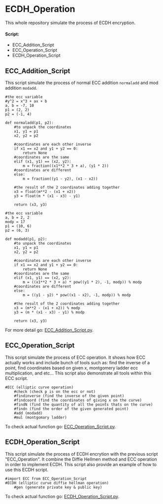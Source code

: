 # ECDH_Operation 
This whole repository simulate the process of ECDH encryption. 
#### Script: 
* ECC_Addition_Script
* ECC_Operation_Script
* ECDH_Operation_Script


## ECC_Addition_Script 
This script simulate the process of normal ECC addition `normaladd` and mod addition `modadd`.

```
#the ecc variable
#y^2 = x^3 + ax + b
a, b = -7, 10
p1 = (2, 2)
p2 = (-1, 4)

def normaladd(p1, p2):
    #to unpack the coordinates
    x1, y1 = p1
    x2, y2 = p2

    #coordinates are each other inverse 
    if x1 == x2 and y1 + y2 == 0:
        return None
    #coordinates are the same
    elif (x1, y1) == (x2, y2):
        m = fraction((x1**2 * 3 + a), (y1 * 2))
    #coordinates are different
    else:
        m = fraction((y1 - y2), (x1 - x2))

    #the result of the 2 coordinates adding together 
    x3 = float(m**2 - (x1 + x2))
    y3 = float(m * (x1 - x3) - y1)

    return (x3, y3)
```
```
#the ecc variable
a, b = 2, 2
modp = 17
p1 = (10, 6)
p2 = (6, 3)

def modadd(p1, p2):
    #to unpack the coordinates
    x1, y1 = p1
    x2, y2 = p2
    
    #coordinates are each other inverse 
    if x1 == x2 and y1 + y2 == 0:
        return None
    #coordinates are the same
    elif (x1, y1) == (x2, y2):
        m = ((x1**2 * 3 + a) * pow((y1 * 2), -1, modp)) % modp
    #coordinates are different
    else:
        m = ((y1 - y2) * pow((x1 - x2), -1, modp)) % modp

    #the result of the 2 coordinates adding together 
    x3 = (m**2 - (x1 + x2)) % modp
    y3 = (m * (x1 - x3) - y1) % modp

    return (x3, y3)
```
For more detail go: [ECC_Addition_Script.py](https://github.com/laichristopher1013/ECDH_Operation/blob/main/ECC_Addition_Script.py).


## ECC_Operation_Script 
This script simulate the process of ECC operation. It shows how ECC actually works and include bunch of tools such as: find the inverse of a point, find coordinates based on given x, montgomery ladder ecc multiplication, and etc... This script also demonstrate all tools within this ECC script.
```
#ECC (elliptic curve operation)
    #check (check p is on the ecc or not) 
    #findinverse (find the inverse of the given point)
    #findcoord (find the coordinates of giving x on the curve)
    #findN (find the quantity of all the points thats on the curve)
    #findn (find the order of the given generated point)
    #add (modadd) 
    #mul (montgomary ladder) 
```
To check actual function go: [ECC_Operation_Script.py](https://github.com/laichristopher1013/ECDH_Operation/blob/main/ECC_Operation_Script.py).


## ECDH_Operation_Script 
This script simulate the process of ECDH encrytion with the previous script "ECC_Operation". It combine the Diffie Hellmen method and ECC operation in order to implement ECDH. This script also provide an example of how to use this ECDH script.

```
#import ECC from ECC_Operation_Script
#ECDH (elliptic curve diffie hellman operation) 
    #gen (generate private key & public key) 
```
To check actual function go: [ECDH_Operation_Script.py](https://github.com/laichristopher1013/ECDH_Operation/blob/main/ECDH_Operation_Script.py).
